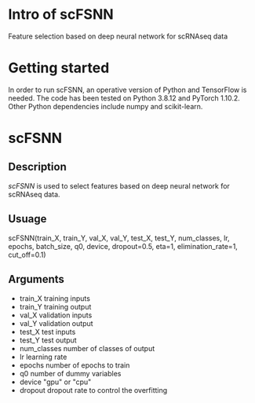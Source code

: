 # Intro of scFSNN
Feature selection based on deep neural network for scRNAseq data

# Getting started
In order to run scFSNN, an operative version of Python and TensorFlow is needed. The code has been tested on Python 3.8.12 and PyTorch 1.10.2. Other Python dependencies include numpy and scikit-learn.

# scFSNN

## Description
*scFSNN* is used to select features based on deep neural network for scRNAseq data.

## Usuage

scFSNN(train_X, train_Y,  val_X, val_Y, test_X, test_Y, 
         num_classes, lr, epochs, batch_size, q0, device,
         dropout=0.5, eta=1, elimination_rate=1, cut_off=0.1)

## Arguments

* train_X training inputs
* train_Y training output
* val_X validation inputs
* val_Y validation output
* test_X test inputs
* test_Y test output
* num_classes number of classes of output
* lr learning rate
* epochs number of epochs to train
* q0 number of dummy variables
* device "gpu" or "cpu"
* dropout dropout rate to control the overfitting

